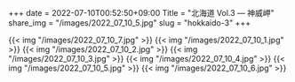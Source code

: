 +++
date  = 2022-07-10T00:52:50+09:00
Title = "北海道 Vol.3 ― 神威岬"
share_img = "/images/2022_07_10_5.jpg"
slug = "hokkaido-3"
+++

{{< img "/images/2022_07_10_7.jpg" >}}
{{< img "/images/2022_07_10_1.jpg" >}}
{{< img "/images/2022_07_10_2.jpg" >}}
{{< img "/images/2022_07_10_3.jpg" >}}
{{< img "/images/2022_07_10_4.jpg" >}}
{{< img "/images/2022_07_10_5.jpg" >}}
{{< img "/images/2022_07_10_6.jpg" >}}
